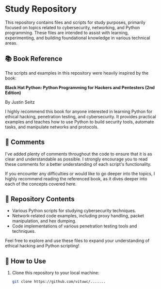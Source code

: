 # Study Repository

This repository contains files and scripts for study purposes, primarily focused on topics related to cybersecurity, networking, and Python programming. These files are intended to assist with learning, experimenting, and building foundational knowledge in various technical areas.

## 📚 Book Reference

The scripts and examples in this repository were heavily inspired by the book:

**Black Hat Python: Python Programming for Hackers and Pentesters (2nd Edition)**

By Justin Seitz

I highly recommend this book for anyone interested in learning Python for ethical hacking, penetration testing, and cybersecurity. It provides practical examples and teaches how to use Python to build security tools, automate tasks, and manipulate networks and protocols.

## 📝 Comments

I've added plenty of comments throughout the code to ensure that it is as clear and understandable as possible. I strongly encourage you to read these comments for a better understanding of each script's functionality. 

If you encounter any difficulties or would like to go deeper into the topics, I highly recommend reading the referenced book, as it dives deeper into each of the concepts covered here.

## 📂 Repository Contents

- Various Python scripts for studying cybersecurity techniques.
- Network-related code examples, including proxy handling, packet manipulation, and hex dumping.
- Code implementations of various penetration testing tools and techniques.

Feel free to explore and use these files to expand your understanding of ethical hacking and Python scripting!

## 🚀 How to Use

1. Clone this repository to your local machine:
   ```bash
   git clone https://github.com/vituwc/.......
